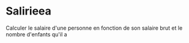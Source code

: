 # Salirieea
Calculer le salaire d'une personne en fonction de son salaire brut et le nombre d'enfants qu'il a
